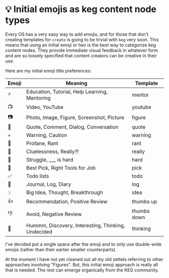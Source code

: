 # 💡 Initial emojis as keg content node types

Every OS has a very easy way to add emojis, and for those that don't creating templates for `create` is going to be trivial with `keg` very soon. This means that using an initial emoji or two is the best way to categorize keg content nodes. They provide immediate visual feedback in whatever form and are so loosely specified that content creators can be creative in their use.

Here are my initial emoji title preferences:

| Emoji | Meaning | Template
|   -   | - | - |
|  ⚡   | Education, Tutorial, Help Learning, Mentoring | mentor |
|  📺   | Video, YouTube | youtube |
|  📷   | Photo, Image, Figure, Screenshot, Picture | figure |
|  💬   | Quote, Comment, Dialog, Conversation | quote |
|  💀   | Warning, Caution | warning |
|  🤬   | Profane, Rant | rant |
|  🤦   | Cluelessness, Really?! | really |
|  💢   | Struggle, ___ is hard | hard |
|  🎯   | Best Pick, Right Tools for Job | pick |
|  ✅   | Todo lists | todo |
|  🧾   | Journal, Log, Diary | log |
|  💡   | Big Idea, Thought, Breakthrough | idea |
|  👍   | Recommendation, Positive Review | thumbs up |
|  👎   | Avoid, Negative Review | thumbs down |
|  🤔   | Hummm, Discovery, Interesting, Thinking, Undecided | thinking |

I've decided put a single space after the emoji and to only use double-wide emojis (rather than their earlier smaller counterparts).

At the moment I have not yet cleaned out all my old zettels referring to other approaches involving "Figures". But, this initial emoji approach is really all that is needed. The rest can emerge organically from the KEG community.
